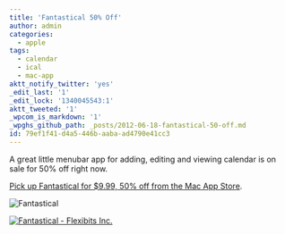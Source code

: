 ```yaml
---
title: 'Fantastical 50% Off'
author: admin
categories:
  - apple
tags:
  - calendar
  - ical
  - mac-app
aktt_notify_twitter: 'yes'
_edit_last: '1'
_edit_lock: '1340045543:1'
aktt_tweeted: '1'
_wpcom_is_markdown: '1'
_wpghs_github_path: _posts/2012-06-18-fantastical-50-off.md
id: 79ef1f41-d4a5-446b-aaba-ad4790e41cc3
---
```

<p>A great little menubar app for adding, editing and viewing calendar is on sale for 50% off right now.</p>
<p><a href="http://click.linksynergy.com/fs-bin/stat?id=6PFrOqNV4B8&offerid=146261&type=3&subid=0&tmpid=1826&RD_PARM1=http%253A%252F%252Fitunes.apple.com%252Fca%252Fapp%252Ffantastical%252Fid435003921%253Fmt%253D12%2526uo%253D4%2526partnerId%253D30" target="itunes_store">Pick up Fantastical for $9.99, 50% off from the Mac App Store</a>.</p>
<p><img src="https://chrisenns.com/wp-content/uploads/2012/06/Fantastical-600x376.png" alt="Fantastical" title="Fantastical" class="aligncenter size-large wp-image-20510" /></p>
<p><a href="http://click.linksynergy.com/fs-bin/stat?id=6PFrOqNV4B8&offerid=146261&type=3&subid=0&tmpid=1826&RD_PARM1=http%253A%252F%252Fitunes.apple.com%252Fca%252Fapp%252Ffantastical%252Fid435003921%253Fmt%253D12%2526uo%253D4%2526partnerId%253D30" target="itunes_store"><img src="http://r.mzstatic.com/images/web/linkmaker/badge_macappstore-lrg.gif" alt="Fantastical - Flexibits Inc." style="border: 0;"/></a></p>
